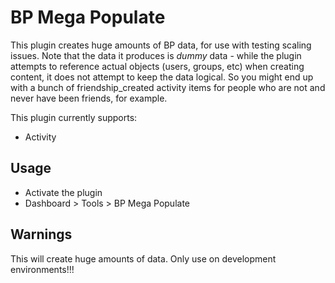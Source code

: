# BP Mega Populate

This plugin creates huge amounts of BP data, for use with testing scaling issues. Note that the data it produces is *dummy* data - while the plugin attempts to reference actual objects (users, groups, etc) when creating content, it does not attempt to keep the data logical. So you might end up with a bunch of friendship_created activity items for people who are not and never have been friends, for example.

This plugin currently supports:

- Activity

## Usage

- Activate the plugin
- Dashboard > Tools > BP Mega Populate

## Warnings

This will create huge amounts of data. Only use on development environments!!!

